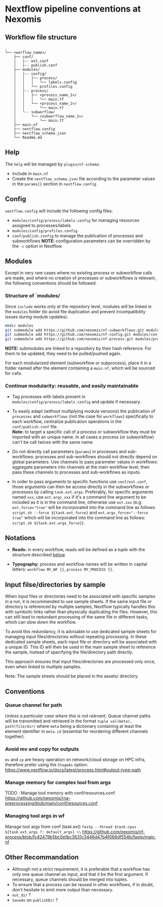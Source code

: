 # Nextflow pipeline conventions at Nexomis

## Workflow file structure
```
.
└── <worflow_name>/
    ├── conf/
    │   ├-- ext.conf
    │   ├-- publish.conf
    ├── modules/
    │   ├-- config/
    │   │   ├── process/
    │   │   │   └── labels.config
    │   │   └── profiles.config
    │   ├-- process/
    │   │   ├── <process_name_1>/
    │   │   │   └── main.tf
    │   │   └── <process_name_2>/
    │   │       └── main.tf
    │   └-- subworflow/
    │       └── <subworflow_name_1>/
    │           └── main.tf
    ├── main.nf
    ├── nextflow.config
    ├── nextflow_schema.json
    └── Readme.md
```

## Help
The `help` will be managed by `plugin/nf-schema`:
  - Include in `main.nf`
  - Create the `nextflow_schema.json` file according to the parameter values in the `params{}` section in `nextflow.config`

## Config
`nextflow.config` will include the following config files:
  - `modules/config/process/labels.config` for managing resources assigned to processes/labels
  - `modules/config/profiles.config`
  - `conf/publish.config` to manage the publication of processes and subworkflows
**NOTE:** configuration parameters can be overridden by the `-c` option in Nextflow.

## Modules

Except in very rare cases where no existing process or subworkflow calls are made, and where no creation of processes or subworkflows is relevant, the following conventions should be followed.

### Structure of `modules/
Since `include` works only at the repository level, modules will be linked in the `modules` folder (to avoid file duplication and prevent incompatibility issues during module updates).

```sh
mkdir modules
git submodule add https://github.com/nexomis/nf-subworkflows.git modules/subworkflows
git submodule add https://github.com/nexomis/nf-config.git modules/config
git submodule add https://github.com/nexomis/nf-process.git modules/process
```
**NOTE:** submodules are linked to a repository by their hash reference. For them to be updated, they need to be pulled/pushed again.

For each modularized element (subworkflow or subprocess), place it in a folder named after the element containing a `main.nf`, which will be sourced for calls.

### Continue modularity: reusable, and easily maintainable

  - Tag processes with labels present in `modules/config/process/labels.config` and update if necessary.

  - To easily adapt (without multiplying module versions) the publication of `processes` and `subworkflows` (not the case for `workflows`) specifically to each workflow, centralize publication operations in the `conf/publish.conf` file.  
**Note:** to target a specific call of a process or subworkflow they must be imported with an unique name. In all cases a process (or subworkflow) can't be call twices with the same name.

  - Do not directly call parameters (`params`) in processes and sub-workflows: processes and sub-workflows should not directly depend on global parameters. Use channels to pass parameter values in workflows: aggregate parameters into channels at the main workflow level, then pass these channels to processes and sub-workflows as inputs.

  - In order to pass arguments to specific functions use `conf/ext.conf`, those arguments can then be access directly in the subworkflows or processes by calling `task.ext.args`. Preferably, for specific arguments named `xxx`, use `ext.args_xxx` if it's a command line argument to be included as it is in the command line, otherwise use `ext.xxx` (e.g: `ext.force="true"` will be incorporated into the command line as follows: `script.sh --force ${task.ext.force}` and `ext.args_force="--force true"` which will be incorporated into the command line as follows: `script.sh ${task.ext.args_force}`).

## Notations

  - **Reads:** in every workflow, reads will be defined as a tuple with the structure described [below](#queue-channel-for-path)

  - **Typography:** process and workflow names will be written in capital letters: `workflow MY_WF {}`, `process MY_PROCESS {}`.

## Input filse/directories by sample

When input files or directories need to be associated with specific samples in a run, it is recommended to use sample sheets. If the same input file or directory is referenced by multiple samples, Nextflow typically handles this with symbolic links rather than physically duplicating the files. However, this can still lead to redundant processing of the same file in different tasks, which can slow down the workflow.

To avoid this redundancy, it is advisable to use dedicated sample sheets for managing input files/directories without repeating processing. In these dedicated sample sheets, each input file or directory will be associated with a unique ID. This ID will then be used in the main sample sheet to reference the sample, instead of specifying the file/directory path directly.

This approach ensures that input files/directories are processed only once, even when linked to multiple samples.

Note: The sample sheets should be placed in the assets/ directory.

## Conventions

### Queue channel for path

*Unless a particular case where this is not relevant,* Queue channel paths will be transmitted and retrieved in the format `tuple val(meta), path(file/dir)` where `meta` being a dictionary containing at least the element identifier in `meta.id` (essential for reordering different channels together).

### Avoid mv and copy for outputs

`mv` and `cp` are heavy operation on network/cloud storage on HPC infra, therefore prefer using the `StageAs` option: https://www.nextflow.io/docs/latest/process.html#output-type-path

### Manage memory for complex tool from args

TODO : Manage tool memory with conf/resources.conf https://github.com/nexomis/rna-preprocessing/blob/main/conf/resources.conf

### Managing tool args in wf

Manage tool args from conf (task.ext) `fastp --thread $task.cpus ${task.ext.args ?: default_args} \\` https://github.com/nexomis/nf-process/blob/fc42479b5bc0e1bc3631c3446d47b4f068df554b/fastp/main.nf

## Other Recommandation
 - Although not a strict requirement, it is preferable that a workflow has only one queue channel as input, and that it be the first argument. If necessary, queue channels should be merged into tuples.
 - To ensure that a process can be reused in other workflows, if in doubt, don't hesitate to emit more output than necessary.
 - `out_dir` ?
 - `SaveAs` on `publishDir` ?
